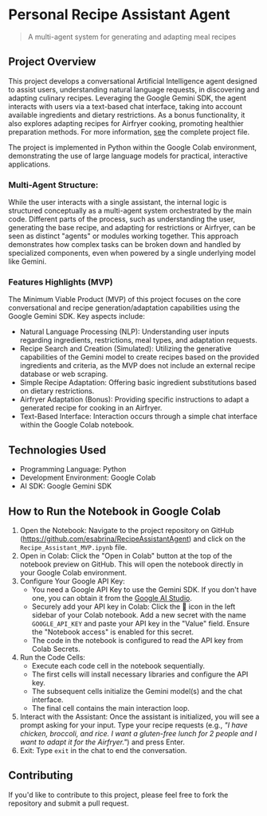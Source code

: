 # Personal Recipe Assistant Agent
> A multi-agent system for generating and adapting meal recipes
## Project Overview
This project develops a conversational Artificial Intelligence agent designed to assist users, understanding natural language requests, in discovering and adapting culinary recipes. Leveraging the Google Gemini SDK, the agent interacts with users via a text-based chat interface, taking into account available ingredients and dietary restrictions. As a bonus functionality, it also explores adapting recipes for Airfryer cooking, promoting healthier preparation methods. For more information, [see](Recipe_Assistant_MVP_Project.pdf) the complete project file.

The project is implemented in Python within the Google Colab environment, demonstrating the use of large language models for practical, interactive applications.
### Multi-Agent Structure:
While the user interacts with a single assistant, the internal logic is structured conceptually as a multi-agent system orchestrated by the main code. Different parts of the process, such as understanding the user, generating the base recipe, and adapting for restrictions or Airfryer, can be seen as distinct "agents" or modules working together. This approach demonstrates how complex tasks can be broken down and handled by specialized components, even when powered by a single underlying model like Gemini.

### Features Highlights (MVP)
The Minimum Viable Product (MVP) of this project focuses on the core conversational and recipe generation/adaptation capabilities using the Google Gemini SDK. Key aspects include:
- Natural Language Processing (NLP): Understanding user inputs regarding ingredients, restrictions, meal types, and adaptation requests.
- Recipe Search and Creation (Simulated): Utilizing the generative capabilities of the Gemini model to create recipes based on the provided ingredients and criteria, as the MVP does not include an external recipe database or web scraping.
- Simple Recipe Adaptation: Offering basic ingredient substitutions based on dietary restrictions.
- Airfryer Adaptation (Bonus): Providing specific instructions to adapt a generated recipe for cooking in an Airfryer.
- Text-Based Interface: Interaction occurs through a simple chat interface within the Google Colab notebook.

## Technologies Used
- Programming Language: Python
- Development Environment: Google Colab
- AI SDK: Google Gemini SDK

## How to Run the Notebook in Google Colab
1. Open the Notebook: Navigate to the project repository on GitHub (https://github.com/esabrina/RecipeAssistantAgent) and click on the  `Recipe_Assistant_MVP.ipynb` file.
2. Open in Colab: Click the "Open in Colab" button at the top of the notebook preview on GitHub. This will open the notebook directly in your Google Colab environment.
3. Configure Your Google API Key:
   - You need a Google API Key to use the Gemini SDK. If you don't have one, you can obtain it from the [Google AI Studio](https://aistudio.google.com/app/apikey).
   - Securely add your API key in Colab: Click the 🔑 icon in the left sidebar of your Colab notebook. Add a new secret with the name `GOOGLE_API_KEY` and paste your API key in the "Value" field. Ensure the "Notebook access" is enabled for this secret.
   - The code in the notebook is configured to read the API key from Colab Secrets.
4. Run the Code Cells:
   - Execute each code cell in the notebook sequentially.
   - The first cells will install necessary libraries and configure the API key.
   - The subsequent cells initialize the Gemini model(s) and the chat interface.
   - The final cell contains the main interaction loop.
5. Interact with the Assistant: Once the assistant is initialized, you will see a prompt asking for your input. Type your recipe requests (e.g., *"I have chicken, broccoli, and rice. I want a gluten-free lunch for 2 people and I want to adapt it for the Airfryer."*) and press Enter.
6. Exit: Type `exit` in the chat to end the conversation.
## Contributing
If you'd like to contribute to this project, please feel free to fork the repository and submit a pull request.
